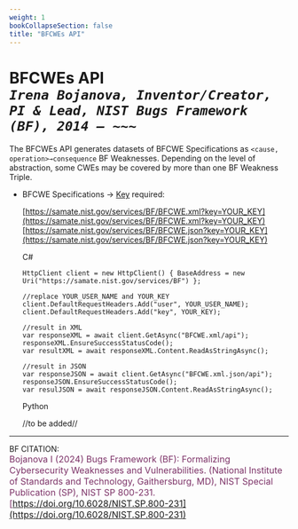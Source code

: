 ```yaml
---
weight: 1
bookCollapseSection: false
title: "BFCWEs API"
---
```


<!-- Google tag (gtag.js) -->
<script async src="https://www.googletagmanager.com/gtag/js?id=G-PJ364XPP9F"></script>
<script>
  window.dataLayer = window.dataLayer || [];
  function gtag(){dataLayer.push(arguments);}
  gtag('js', new Date());

  gtag('config', 'G-PJ364XPP9F');
</script>

# BFCWEs API <br/> _`Irena Bojanova, Inventor/Creator, PI & Lead, NIST Bugs Framework (BF), 2014 – ~~~`_

The BFCWEs API generates datasets of BFCWE Specifications as `<cause, operation>→consequence` BF Weaknesses. Depending on the level of abstraction, some CWEs may be covered by more than one BF Weakness Triple.

- BFCWE Specifications &rarr; [Key](https://forms.gle/SRZyva5Vn1i4dQQ2A) required:

  [https://samate.nist.gov/services/BF/BFCWE.xml?key=YOUR_KEY](https://samate.nist.gov/services/BF/BFCWE.xml?key=YOUR_KEY)<br/>
  [https://samate.nist.gov/services/BF/BFCWE.json?key=YOUR_KEY](https://samate.nist.gov/services/BF/BFCWE.json?key=YOUR_KEY)

  C# <br/>
        
      HttpClient client = new HttpClient() { BaseAddress = new Uri("https://samate.nist.gov/services/BF") };

      //replace YOUR_USER_NAME and YOUR_KEY
      client.DefaultRequestHeaders.Add("user", YOUR_USER_NAME);
      client.DefaultRequestHeaders.Add("key", YOUR_KEY);

      //result in XML
      var responseXML = await client.GetAsync("BFCWE.xml/api");
      responseXML.EnsureSuccessStatusCode();        
      var resultXML = await responseXML.Content.ReadAsStringAsync();

      //result in JSON
      var responseJSON = await client.GetAsync("BFCWE.xml.json/api");       
      responseJSON.EnsureSuccessStatusCode();         
      var resulJSON = await responseJSON.Content.ReadAsStringAsync();

   Python
      
    //to be added//
_________________________________

BF CITATION: <br/>
<l style="font-size: 16px; color: #7D3368"> Bojanova I (2024) Bugs Framework (BF): Formalizing Cybersecurity Weaknesses and Vulnerabilities. (National Institute of Standards and Technology, Gaithersburg, MD), NIST Special Publication (SP), NIST SP 800-231. [https://doi.org/10.6028/NIST.SP.800-231](https://doi.org/10.6028/NIST.SP.800-231)</l>  <br/> 